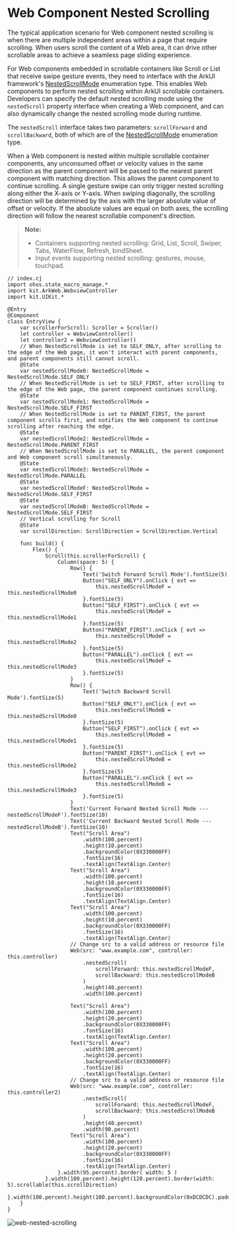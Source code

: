 # Web Component Nested Scrolling

The typical application scenario for Web component nested scrolling is when there are multiple independent areas within a page that require scrolling. When users scroll the content of a Web area, it can drive other scrollable areas to achieve a seamless page sliding experience.

For Web components embedded in scrollable containers like Scroll or List that receive swipe gesture events, they need to interface with the ArkUI framework's [NestedScrollMode](../../../API_Reference/source_en/arkui-cj/cj-common-types.md#enum-nestedscrollmode) enumeration type. This enables Web components to perform nested scrolling within ArkUI scrollable containers. Developers can specify the default nested scrolling mode using the `nestedScroll` property interface when creating a Web component, and can also dynamically change the nested scrolling mode during runtime.

The `nestedScroll` interface takes two parameters: `scrollForward` and `scrollBackward`, both of which are of the [NestedScrollMode](../../../API_Reference/source_en/arkui-cj/cj-common-types.md#enum-nestedscrollmode) enumeration type.

When a Web component is nested within multiple scrollable container components, any unconsumed offset or velocity values in the same direction as the parent component will be passed to the nearest parent component with matching direction. This allows the parent component to continue scrolling. A single gesture swipe can only trigger nested scrolling along either the X-axis or Y-axis. When swiping diagonally, the scrolling direction will be determined by the axis with the larger absolute value of offset or velocity. If the absolute values are equal on both axes, the scrolling direction will follow the nearest scrollable component's direction.

> **Note:**
>
> - Containers supporting nested scrolling: Grid, List, Scroll, Swiper, Tabs, WaterFlow, Refresh, bindSheet.
> - Input events supporting nested scrolling: gestures, mouse, touchpad.

<!-- compile -->

```cangjie
// index.cj
import ohos.state_macro_manage.*
import kit.ArkWeb.WebviewController
import kit.UIKit.*

@Entry
@Component
class EntryView {
    var scrollerForScroll: Scroller = Scroller()
    let controller = WebviewController()
    let controller2 = WebviewController()
    // When NestedScrollMode is set to SELF_ONLY, after scrolling to the edge of the Web page, it won't interact with parent components, and parent components still cannot scroll.
    @State
    var nestedScrollMode0: NestedScrollMode = NestedScrollMode.SELF_ONLY
    // When NestedScrollMode is set to SELF_FIRST, after scrolling to the edge of the Web page, the parent component continues scrolling.
    @State
    var nestedScrollMode1: NestedScrollMode = NestedScrollMode.SELF_FIRST
    // When NestedScrollMode is set to PARENT_FIRST, the parent component scrolls first, and notifies the Web component to continue scrolling after reaching the edge.
    @State
    var nestedScrollMode2: NestedScrollMode = NestedScrollMode.PARENT_FIRST
    // When NestedScrollMode is set to PARALLEL, the parent component and Web component scroll simultaneously.
    @State
    var nestedScrollMode3: NestedScrollMode = NestedScrollMode.PARALLEL
    @State
    var nestedScrollModeF: NestedScrollMode = NestedScrollMode.SELF_FIRST
    @State
    var nestedScrollModeB: NestedScrollMode = NestedScrollMode.SELF_FIRST
    // Vertical scrolling for Scroll
    @State
    var scrollDirection: ScrollDirection = ScrollDirection.Vertical

    func build() {
        Flex() {
            Scroll(this.scrollerForScroll) {
                Column(space: 5) {
                    Row() {
                        Text('Switch Forward Scroll Mode').fontSize(5)
                        Button("SELF_ONLY").onClick { evt =>
                            this.nestedScrollModeF = this.nestedScrollMode0
                        }.fontSize(5)
                        Button("SELF_FIRST").onClick { evt =>
                            this.nestedScrollModeF = this.nestedScrollMode1
                        }.fontSize(5)
                        Button("PARENT_FIRST").onClick { evt =>
                            this.nestedScrollModeF = this.nestedScrollMode2
                        }.fontSize(5)
                        Button("PARALLEL").onClick { evt =>
                            this.nestedScrollModeF = this.nestedScrollMode3
                        }.fontSize(5)
                    }
                    Row() {
                        Text('Switch Backward Scroll Mode').fontSize(5)
                        Button("SELF_ONLY").onClick { evt =>
                            this.nestedScrollModeB = this.nestedScrollMode0
                        }.fontSize(5)
                        Button("SELF_FIRST").onClick { evt =>
                            this.nestedScrollModeB = this.nestedScrollMode1
                        }.fontSize(5)
                        Button("PARENT_FIRST").onClick { evt =>
                            this.nestedScrollModeB = this.nestedScrollMode2
                        }.fontSize(5)
                        Button("PARALLEL").onClick { evt =>
                            this.nestedScrollModeB = this.nestedScrollMode3
                        }.fontSize(5)
                    }
                    Text('Current Forward Nested Scroll Mode ---nestedScrollModeF').fontSize(10)
                    Text('Current Backward Nested Scroll Mode ---nestedScrollModeB').fontSize(10)
                    Text("Scroll Area")
                        .width(100.percent)
                        .height(10.percent)
                        .backgroundColor(0X330000FF)
                        .fontSize(16)
                        .textAlign(TextAlign.Center)
                    Text("Scroll Area")
                        .width(100.percent)
                        .height(10.percent)
                        .backgroundColor(0X330000FF)
                        .fontSize(16)
                        .textAlign(TextAlign.Center)
                    Text("Scroll Area")
                        .width(100.percent)
                        .height(10.percent)
                        .backgroundColor(0X330000FF)
                        .fontSize(16)
                        .textAlign(TextAlign.Center)
                    // Change src to a valid address or resource file
                    Web(src: "www.example.com", controller: this.controller)
                        .nestedScroll(
                            scrollForward: this.nestedScrollModeF,
                            scrollBackward: this.nestedScrollModeB
                        )
                        .height(40.percent)
                        .width(100.percent)

                    Text("Scroll Area")
                        .width(100.percent)
                        .height(20.percent)
                        .backgroundColor(0X330000FF)
                        .fontSize(16)
                        .textAlign(TextAlign.Center)
                    Text("Scroll Area")
                        .width(100.percent)
                        .height(20.percent)
                        .backgroundColor(0X330000FF)
                        .fontSize(16)
                        .textAlign(TextAlign.Center)
                    // Change src to a valid address or resource file
                    Web(src: "www.example.com", controller: this.controller2)
                        .nestedScroll(
                            scrollForward: this.nestedScrollModeF,
                            scrollBackward: this.nestedScrollModeB
                        )
                        .height(40.percent)
                        .width(90.percent)
                    Text("Scroll Area")
                        .width(100.percent)
                        .height(20.percent)
                        .backgroundColor(0X330000FF)
                        .fontSize(16)
                        .textAlign(TextAlign.Center)
                }.width(95.percent).border( width: 5 )
            }.width(100.percent).height(120.percent).border(width: 5).scrollable(this.scrollDirection)
        }.width(100.percent).height(100.percent).backgroundColor(0xDCDCDC).padding(20)
    }
}
```

![web-nested-scrolling](figures/web-nested-scrolling.gif)